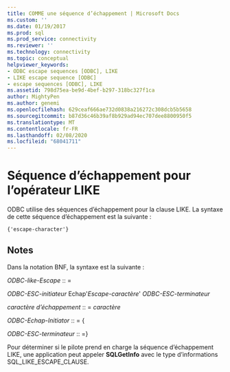 ```yaml
---
title: COMME une séquence d’échappement | Microsoft Docs
ms.custom: ''
ms.date: 01/19/2017
ms.prod: sql
ms.prod_service: connectivity
ms.reviewer: ''
ms.technology: connectivity
ms.topic: conceptual
helpviewer_keywords:
- ODBC escape sequences [ODBC], LIKE
- LIKE escape sequence [ODBC]
- escape sequences [ODBC], LIKE
ms.assetid: 798d75ea-be9d-4bef-b297-318bc327f1ca
author: MightyPen
ms.author: genemi
ms.openlocfilehash: 629ceaf666ae732d0838a216272c308dcb5b5658
ms.sourcegitcommit: b87d36c46b39af8b929ad94ec707dee8800950f5
ms.translationtype: MT
ms.contentlocale: fr-FR
ms.lasthandoff: 02/08/2020
ms.locfileid: "68041711"
---
```

# <a name="like-escape-sequence"></a>Séquence d’échappement pour l’opérateur LIKE
ODBC utilise des séquences d’échappement pour la clause LIKE. La syntaxe de cette séquence d’échappement est la suivante :  
  
```  
{'escape-character'}  
```  
  
## <a name="remarks"></a>Notes  
 Dans la notation BNF, la syntaxe est la suivante :  
  
 *ODBC-like-Escape* :: =  
  
 *ODBC-ESC-initiateur* Echap'*Escape-caractère*' *ODBC-ESC-terminateur*  
  
 *caractère d’échappement* :: = *caractère*  
  
 *ODBC-Echap-Initiator* :: = {  
  
 *ODBC-ESC-terminateur* :: =}  
  
 Pour déterminer si le pilote prend en charge la séquence d’échappement LIKE, une application peut appeler **SQLGetInfo** avec le type d’informations SQL_LIKE_ESCAPE_CLAUSE.
